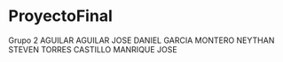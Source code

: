 # ProyectoFinal
Grupo 2	
AGUILAR AGUILAR JOSE DANIEL
GARCIA MONTERO NEYTHAN STEVEN
TORRES CASTILLO MANRIQUE JOSE
